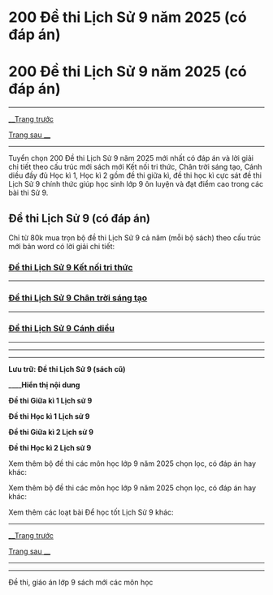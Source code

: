 # 200 Đề thi Lịch Sử 9 năm 2025 (có đáp án)

# 200 Đề thi Lịch Sử 9 năm 2025 (có đáp án)

* * *

[__Trang trước](https://vietjack.com/de-kiem-tra-lop-9/index.jsp)

[Trang sau __](https://vietjack.com/de-kiem-tra-lop-9/de-thi-lich-su-9-ket-noi-tri-thuc.jsp)

* * *

Tuyển chọn 200 Đề thi Lịch Sử 9 năm 2025 mới nhất có đáp án và lời giải chi tiết theo cấu trúc mới sách mới Kết nối tri thức, Chân trời sáng tạo, Cánh diều đầy đủ Học kì 1, Học kì 2 gồm đề thi giữa kì, đề thi học kì cực sát đề thi Lịch Sử 9 chính thức giúp học sinh lớp 9 ôn luyện và đạt điểm cao trong các bài thi Sử 9.

## Đề thi Lịch Sử 9 (có đáp án)

Chỉ từ 80k mua trọn bộ đề thi Lịch Sử 9 cả năm (mỗi bộ sách) theo cấu trúc mới bản word có lời giải chi tiết:

### [**Đề thi Lịch Sử 9 Kết nối tri thức**](https://vietjack.com/de-kiem-tra-lop-9/de-thi-lich-su-9-ket-noi-tri-thuc.jsp)

* * *

### [**Đề thi Lịch Sử 9 Chân trời sáng tạo**](https://vietjack.com/de-kiem-tra-lop-9/de-thi-lich-su-9-chan-troi-sang-tao.jsp)

* * *

### [**Đề thi Lịch Sử 9 Cánh diều**](https://vietjack.com/de-kiem-tra-lop-9/de-thi-lich-su-9-canh-dieu.jsp)

* * *

* * *

* * *

**Lưu trữ: Đề thi Lịch Sử 9 (sách cũ)**

____**Hiển thị nội dung**

**Đề thi Giữa kì 1 Lịch sử 9**

**Đề thi Học kì 1 Lịch sử 9**

**Đề thi Giữa kì 2 Lịch sử 9**

**Đề thi Học kì 2 Lịch sử 9**

Xem thêm bộ đề thi các môn học lớp 9 năm 2025 chọn lọc, có đáp án hay khác:

Xem thêm bộ đề thi các môn học lớp 9 năm 2025 chọn lọc, có đáp án hay khác:

Xem thêm các loạt bài Để học tốt Lịch Sử 9 khác:

* * *

[__Trang trước](https://vietjack.com/de-kiem-tra-lop-9/index.jsp)

[Trang sau __](https://vietjack.com/de-kiem-tra-lop-9/de-thi-lich-su-9-ket-noi-tri-thuc.jsp)

* * *

* * *

Đề thi, giáo án lớp 9 sách mới các môn học

